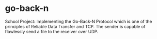 go-back-n
=========

School Project: Implementing the Go-Back-N Protocol which is one of the principles of Reliable Data Transfer and TCP. The sender is capable of flawlessly send a file to the receiver over UDP.

